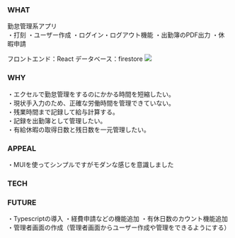 ### WHAT
勤怠管理系アプリ  
・打刻
・ユーザー作成 
・ログイン・ログアウト機能 
・出勤簿のPDF出力
・休暇申請 

フロントエンド：React 
データベース：firestore 
<img src="https://img.shields.io/badge/-Vim-019733.svg?logo=vim&style=flat">


### WHY
<!-- ・現在の仕事で使うことを想定して作成しました。  
・自分で開発できればお金のコストをかけずに済み、他の業務に時間を割けるから  （小規模会社のためバックオフィスの業務にあまりリソースを割けなかったから）  
・ReactとLaravelを勉強してきたので、それらを使って実用性のあるものを開発したかったから。  -->
・エクセルで勤怠管理をするのにかかる時間を短縮したい。  
・現状手入力のため、正確な労働時間を管理できていない。  
・残業時間まで記録して給与計算する。  
・記録を出勤簿として管理したい。  
・有給休暇の取得日数と残日数を一元管理したい。  

### APPEAL
・MUIを使ってシンプルですがモダンな感じを意識しました 

### TECH

### FUTURE
・Typescriptの導入 
・経費申請などの機能追加 
・有休日数のカウント機能追加 
・管理者画面の作成（管理者画面からユーザー作成や管理をできるようにする） 